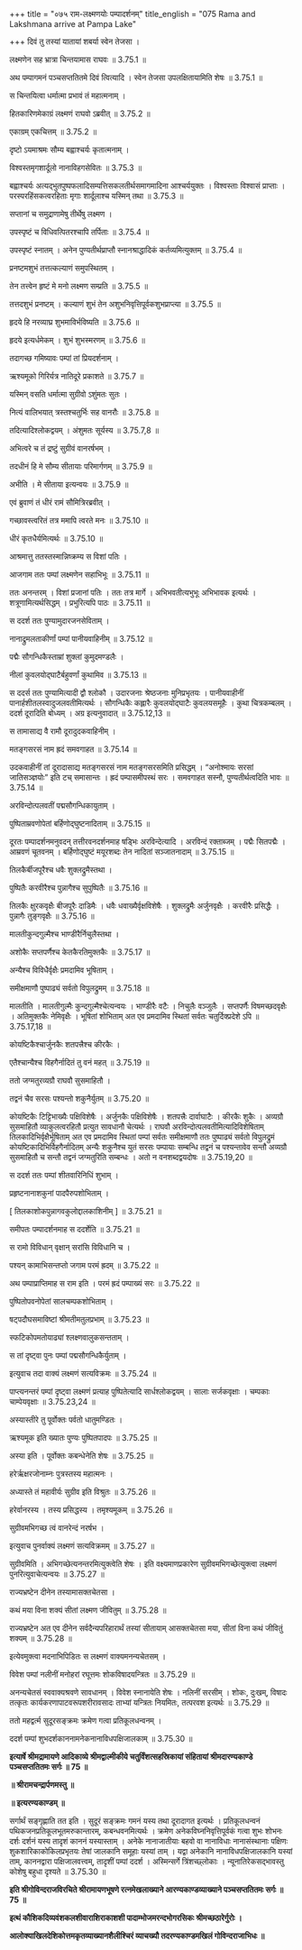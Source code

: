 +++
title = "०७५ राम-लक्ष्मणयोः पम्पादर्शनम्"
title_english = "075 Rama and Lakshmana arrive at Pampa Lake"

+++
दिवं तु तस्यां यातायां शबर्या स्वेन तेजसा ।

लक्ष्मणेन सह भ्रात्रा चिन्तयामास राघवः ॥ 3.75.1 ॥

अथ पम्पागमनं पञ्चसप्ततितमे दिवं त्वित्यादि । स्वेन तेजसा उपलक्षितायामिति शेषः ॥ 3.75.1 ॥

स चिन्तयित्वा धर्मात्मा प्रभावं तं महात्मनाम् ।

हितकारिणमेकाग्रं लक्ष्मणं राघवो ऽब्रवीत् ॥ 3.75.2 ॥

एकाग्रम् एकचित्तम् ॥ 3.75.2 ॥

दृष्टो ऽयमाश्रमः सौम्य बह्वाश्चर्यः कृतात्मनाम् ।

विश्वस्तमृगशार्दूलो नानाविहगसेवितः ॥ 3.75.3 ॥

बह्वाश्चर्यः अत्यद्भुतपुष्पफलादिसम्पत्तिसकलतीर्थसमागमादिना आश्चर्ययुक्तः । विश्वस्ताः विश्वासं प्राप्ताः । परस्परहिंसकत्वरहिताः मृगाः शार्दूलाश्च यस्मिन् तथा ॥ 3.75.3 ॥

सप्तानां च समुद्राणामेषु तीर्थेषु लक्ष्मण ।

उपस्पृष्टं च विधिवत्पितरश्चापि तर्पिताः ॥ 3.75.4 ॥

उपस्पृष्टं स्नातम् । अनेन पुण्यतीर्थप्राप्तौ स्नानश्राद्धादिकं कर्तव्यमित्युक्तम् ॥ 3.75.4 ॥

प्रनष्टमशुभं तत्तत्कल्याणं समुपस्थितम् ।

तेन तत्त्वेन हृष्टं मे मनो लक्ष्मण सम्प्रति ॥ 3.75.5 ॥

तत्तदशुभं प्रनष्टम् । कल्याणं शुभं तेन अशुभनिवृत्तिपूर्वकशुभप्राप्त्या ॥ 3.75.5 ॥

हृदये हि नरव्याघ्र शुभमाविर्भविष्यति ॥ 3.75.6 ॥

हृदये इत्यर्धमेकम् । शुभं शुभस्मरणम् ॥ 3.75.6 ॥

तदागच्छ गमिष्यावः पम्पां तां प्रियदर्शनाम् ।

ऋश्यमूको गिरिर्यत्र नातिदूरे प्रकाशते ॥ 3.75.7 ॥

यस्मिन् वसति धर्मात्मा सुग्रीवो ऽशुंमतः सुतः ।

नित्यं वालिभयात् त्रस्तश्चतुर्भिः सह वानरौः ॥ 3.75.8 ॥

तदित्यादिश्लोकद्वयम् । अंशुमतः सूर्यस्य ॥ 3.75.7,8 ॥

अभित्वरे च तं द्रष्टुं सुग्रीवं वानरर्षभम् ।

तदधीनं हि मे सौम्य सीतायाः परिमार्गणम् ॥ 3.75.9 ॥

अभीति । मे सीताया इत्यन्वयः ॥ 3.75.9 ॥

एवं ब्रुवाणं तं धीरं रामं सौमित्रिरब्रवीत् ।

गच्छावस्त्वरितं तत्र ममापि त्वरते मनः ॥ 3.75.10 ॥

धीरं कृतधैर्यमित्यर्थः ॥ 3.75.10 ॥

आश्रमात्तु ततस्तस्मान्निष्क्रम्य स विशां पतिः ।

आजगाम ततः पम्पां लक्ष्मणेन सहाभिभूः ॥ 3.75.11 ॥

ततः अनन्तरम् । विशां प्रजानां पतिः । ततः तत्र मार्गे । अभिभवतीत्यभुभूः अभिभावक इत्यर्थः । शत्रूणामित्यर्थसिद्धम् । प्रभुरित्यपि पाठः ॥ 3.75.11 ॥

स ददर्श ततः पुण्यामुदारजनसेविताम् ।

नानाद्रुमलताकीर्णां पम्पां पानीयवाहिनीम् ॥ 3.75.12 ॥

पद्मैः सौगन्धिकैस्ताम्रां शुक्लां कुमुदमण्डलैः ।

नीलां कुवलयोद्घाटैर्बहुवर्णां कुथामिव ॥ 3.75.13 ॥

स ददर्स ततः पुण्यामित्यादी द्वौ श्लोकौ । उदारजनाः श्रेष्ठजनाः मुनिप्रभृतयः । पानीयवाहीनीं पानार्हशीतलस्वादुजलवतीमित्यर्थः । सौगन्धिकैः कह्लारैः कुवलयोद्घाटैः कुवलयसमूहैः । कुथा चित्रकम्बलम् । ददर्श दूरादिति बोध्यम् । अग्र इत्यनुवादात् ॥ 3.75.12,13 ॥

स तामासाद्य वै रामौ दूरादुदकवाहिनीम् ।

मतङ्गसरसं नाम ह्रदं समवगाहत ॥ 3.75.14 ॥

उदकवाहीनीं तां दूरादासाद्य मतङ्गसरसं नाम मतङ्गसरसमिति प्रसिद्धम् । “अनोश्मायः सरसां जातिसञ्ज्ञयोः” इति टच् समासान्तः । ह्रदं पम्पासमीपस्थं सरः । समवगाहत सस्नौ, पुण्यतीर्थत्वदिति भावः ॥ 3.75.14 ॥

अरविन्दोत्पलवतीं पद्मसौगन्धिकायुताम् ।

पुष्पिताम्रवणोपेतां बर्हिणोद्घुष्टनादिताम् ॥ 3.75.15 ॥

दूरतः पम्पादर्शनमनुवदन् तत्तीरवनदर्शनमाह षड्भिः अरविन्देत्यादि । अरविन्दं रक्ताब्जम् । पद्मैः सितपद्मैः । आम्रवणं चूतवनम् । बर्हिणोद्घुष्टं मयूरशब्दः तेन नादितां सञ्जातनादाम् ॥ 3.75.15 ॥

तिलकैर्बीजपूरैश्च धवैः शुक्लद्रुमैस्तथा ।

पुष्पितैः करवीरैश्च पुन्नागैश्च सुपुष्पितैः ॥ 3.75.16 ॥

तिलकैः क्षुरकवृक्षैः बीजपूरैः दाडिमैः । धवैः धवाख्यैर्वृक्षविशेषैः । शुक्लद्रुमैः अर्जुनवृक्षैः । करवीरैः प्रसिद्धैः । पुन्नागैः तुङ्गवृक्षैः ॥ 3.75.16 ॥

मालतीकुन्दगुल्मैश्च भाण्डीरैर्निचुलैस्तथा ।

अशोकैः सप्तपर्णैश्च केतकैरतिमुक्तकैः ॥ 3.75.17 ॥

अन्यैश्च विविधैर्वृक्षैः प्रमदामिव भूषिताम् ।

समीक्षमाणौ पुष्पाढ्यं सर्वतो विपुलद्रुमम् ॥ 3.75.18 ॥

मालतीति । मालतीगुल्मैः कुन्दगुल्मैश्चेत्यन्वयः । भाण्डीरैः वटैः । निचुलैः वञ्जुलैः । सप्तपर्णैः विषमच्छदवृक्षैः । अतिमुक्तकैः नेमिवृक्षैः । भूषितां शोभिताम् अत एव प्रमदामिव स्थितां सर्वतः चतुर्दिक्प्रदेशे ऽपि ॥ 3.75.17,18 ॥

कोयष्टिकैश्चार्जुनकैः शतपत्त्रैश्च कीरकैः ।

एतैश्चान्यैश्च विहगैर्नादितं तु वनं महत् ॥ 3.75.19 ॥

ततो जग्मतुरव्यग्रौ राघवौ सुसमाहितौ ।

तद्वनं चैव सरसः पश्यन्तो शकुनैर्युतम् ॥ 3.75.20 ॥

कोयष्टिकैः टिट्टिभाख्यैः पक्षिविशेषैः । अर्जुनकैः पक्षिविशेषैः । शतपत्त्रैः दार्वाघाटैः । कीरकैः शुकैः । अव्यग्रौ सुसमाहितौ व्याकुलत्वरहितौ प्रत्युत सावधानौ चेत्यर्थः । राघवौ अरविन्दोत्पलवतीमित्यादिविशेषिताम् तिलकादिभिर्वृक्षैर्भूषिताम् अत एव प्रमदामिव स्थितां पम्पां सर्वतः समीक्षमाणौ ततः पुष्पाढ्यं सर्वतो विपुलद्रुमं कोयष्टिकादिभिर्विहगैर्नादितम् अन्यैः शकुनैश्च युतं सरसः पम्पायाः सम्बन्धि तद्वनं च पश्यन्तावेव सन्तौ अव्यग्रौ सुसमाहितौ च सन्तौ तद्वनं जग्मतुरिति सम्बन्धः । अतो न वनशब्दद्वयदोषः ॥ 3.75.19,20 ॥

स ददर्श ततः पम्पां शीतवारिनिधिं शुभाम् ।

प्रहृष्टनानाशकुनां पादपैरुपशोभिताम् ।

\[ तिलकाशोकपुन्नागवकुलोद्दालकाशिनीम् \] ॥ 3.75.21 ॥

समीपतः पम्पादर्शनमाह स ददर्शेति ॥ 3.75.21 ॥

स रामो विविधान् वृक्षान् सरांसि विविधानि च ।

पश्यन् कामाभिसन्तप्तो जगाम परमं ह्रदम् ॥ 3.75.22 ॥

अथ पम्पाप्राप्तिमाह स राम इति । परमं ह्रदं पम्पाख्यं सरः ॥ 3.75.22 ॥

पुष्पितोपवनोपेतां सालचम्पकशोभिताम् ।

षट्पदौघसमाविष्टां श्रीमतीमतुलप्रभाम् ॥ 3.75.23 ॥

स्फटिकोपमतोयाढ्यां श्लक्ष्णवालुकसन्तताम् ।

स तां दृष्ट्वा पुनः पम्पां पद्मसौगन्धिकैर्युताम् ।

इत्युवाच तदा वाक्यं लक्ष्मणं सत्यविक्रमः ॥ 3.75.24 ॥

पाप्त्यनन्तरं पम्पां दृष्ट्वा लक्ष्मणं प्रत्याह पुष्पितेत्यादि सार्धश्लोकद्वयम् । सालाः सर्जकवृक्षाः । चम्पकाः चाम्पेयवृक्षाः ॥ 3.75.23,24 ॥

अस्यास्तीरे तु पूर्वोक्तः पर्वतो धातुमण्डितः ।

ऋश्यमूक इति ख्यातः पुण्यः पुष्पितपादपः ॥ 3.75.25 ॥

अस्या इति । पूर्वोक्तः कबन्धेनेति शेषः ॥ 3.75.25 ॥

हरेर्ऋक्षरजोनाम्नः पुत्रस्तस्य महात्मनः ।

अध्यास्ते तं महावीर्यः सुग्रीव इति विश्रुतः ॥ 3.75.26 ॥

हरेर्वानरस्य । तस्य प्रसिद्धस्य । तमृश्यमूकम् ॥ 3.75.26 ॥

सुग्रीवमभिगच्छ त्वं वानरेन्दं नरर्षभ ।

इत्युवाच पुनर्वाक्यं लक्ष्मणं सत्यविक्रमम् ॥ 3.75.27 ॥

सुग्रीवमिति । अभिगच्छेत्यनन्तरमित्युक्त्वेति शेषः । इति वक्ष्यमाणप्रकारेण सुग्रीवमभिगच्छेत्युक्त्वा लक्ष्मणं पुनरित्युवाचेत्यन्वयः ॥ 3.75.27 ॥

राज्यभ्रष्टेन दीनेन तस्यामासक्तचेतसा ।

कथं मया विना शक्यं सीतां लक्ष्मण जीवितुम् ॥ 3.75.28 ॥

राज्यभ्रष्टेन अत एव दीनेन सर्वदैन्यपरिहारार्थं तस्यां सीतायाम् आसक्तचेतसा मया, सीतां विना कथं जीवितुं शक्यम् ॥ 3.75.28 ॥

इत्येवमुक्त्वा मदनाभिपिडितः स लक्ष्मणं वाक्यमनन्यचेतसम् ।

विवेश पम्पां नलीनीं मनोहरां रघूत्तमः शोकविषादयन्त्रितः ॥ 3.75.29 ॥

अनन्यचेतसं स्ववाक्यश्रवणे सावधानम् । विवेश स्नानायेति शेषः । नलिनीं सरसीम् । शोकः, दुःखम्, विषादः तत्कृतः कार्यकरणापाटवरूपशरीरावसादः ताभ्यां यन्त्रितः नियमितः, तत्परवश इत्यर्थः ॥ 3.75.29 ॥

ततो महद्वर्त्म सुदूरसङ्क्रमः क्रमेण गत्वा प्रतिकूलधन्वनम् ।

ददर्श पम्पां शुभदर्शकाननामनेकनानाविधपक्षिजालकाम् ॥ 3.75.30 ॥

**इत्यार्षे श्रीमद्रामायणे आदिकाव्ये श्रीमद्वाल्मीकीये चतुर्विंशत्सहस्रिकायां संहितायां श्रीमदारण्यकाण्डे पञ्चसप्ततितमः सर्गः ॥ 75 ॥**

**॥ श्रीरामचन्द्रार्पणमस्तु ॥**

**॥ इत्यरण्यकाण्डम् ॥**

सर्गार्थं सङ्गृह्णाति तत इति । सुदूरं सङ्क्रमः गमनं यस्य तथा दूरादागत इत्यर्थः । प्रतिकूलधन्वनं पथिकजनप्रतिकूलभूतमरुकान्तारम्, कबन्धवनमित्यर्थः । क्रमेण अनेकविघ्ननिवृत्तिपूर्वकं गत्वा शुभः शोभनः दर्शः दर्शनं यस्य तादृशं काननं यस्यास्ताम् । अनेके नानाजातीयाः बहवो वा नानाविधाः नानासंस्थानाः पक्षिणः शुकशारिकाकोकिलप्रभृतयः तेषां जालकानि समूहाः यस्यां ताम् । यद्वा अनेकानि नानाविधपक्षिजालकानि यस्यां ताम्, काननद्वारा पक्षिजालवत्त्वम्, तादृशीं पम्पां ददर्श । अस्मिन्सर्गे त्रिंशच्छ्लोकाः । न्यूनातिरेकसद्भावस्तु कोशेषु बहुधा दृश्यते ॥ 3.75.30 ॥

**इति श्रीगोविन्दराजविरचिते श्रीरामायणभूषणे रत्नमेखलाख्याने आरण्यकाण्डव्याख्याने पञ्चसप्ततितमः सर्गः ॥ 75 ॥**

**इत्थं कौशिकदिव्यवंशकलशीवाराशिराकाशशी पादाम्भोजमरन्दभोगरसिकः श्रीमच्छठारेर्गुरोः ।**

**आलोक्याखिलदेशिकोत्तमकृतव्याख्यानशैलीश्चिरं व्याचख्यौ तदरण्यकाण्डमखिलं गोविन्दराजाभिधः ॥**
